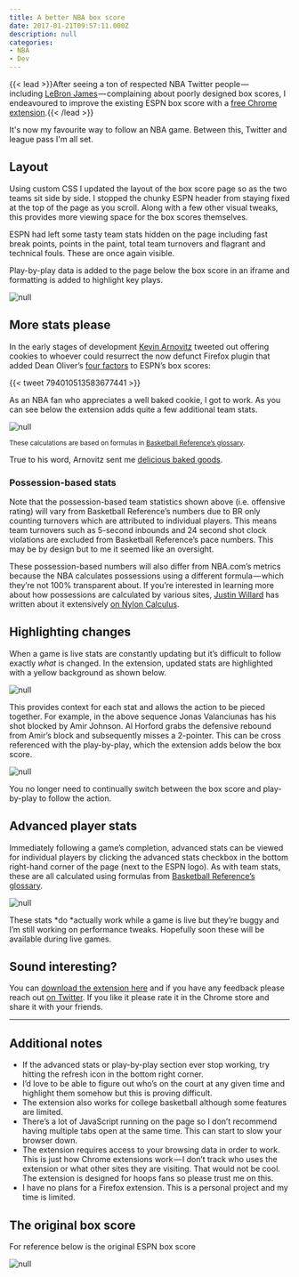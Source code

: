 ```yaml
---
title: A better NBA box score
date: 2017-01-21T09:57:11.000Z
description: null
categories:
- NBA
- Dev
---
```


{{< lead >}}After seeing a ton of respected NBA Twitter people — including [LeBron James](https://twitter.com/KingJames/status/784207016877256704) — complaining about poorly designed box scores, I endeavoured to improve the existing ESPN box score with a [free Chrome extension](https://goo.gl/3DmHU1).{{< /lead >}}

It's now my favourite way to follow an NBA game. Between this, Twitter and league pass I'm all set.

## Layout

Using custom CSS I updated the layout of the box score page so as the two teams sit side by side. I stopped the chunky ESPN header from staying fixed at the top of the page as you scroll. Along with a few other visual tweaks, this provides more viewing space for the box scores themselves.

ESPN had left some tasty team stats hidden on the page including fast break points, points in the paint, total team turnovers and flagrant and technical fouls. These are once again visible.

Play-by-play data is added to the page below the box score in an iframe and formatting is added to highlight key plays.

![null](/img/uploads/box-score-layout.jpg)

## More stats please

In the early stages of development [Kevin Arnovitz](https://twitter.com/kevinarnovitz) tweeted out offering cookies to whoever could resurrect the now defunct Firefox plugin that added Dean Oliver’s [four factors](http://www.basketball-reference.com/about/factors.html) to ESPN’s box scores:

{{< tweet 794010513583677441 >}}

As an NBA fan who appreciates a well baked cookie, I got to work. As you can see below the extension adds quite a few additional team stats.

![null](/img/uploads/box-score-stats-team-stats.png)

<small>These calculations are based on formulas in [Basketball Reference’s glossary](http://www.basketball-reference.com/about/glossary.html).</small>

True to his word, Arnovitz sent me [delicious baked goods](https://twitter.com/lenymo/status/799756952335060992).

### Possession-based stats

Note that the possession-based team statistics shown above (i.e. offensive rating) will vary from Basketball Reference’s numbers due to BR only counting turnovers which are attributed to individual players. This means team turnovers such as 5-second inbounds and 24 second shot clock violations are excluded from Basketball Reference’s pace numbers. This may be by design but to me it seemed like an oversight.

These possession-based numbers will also differ from NBA.com’s metrics because the NBA calculates possessions using a different formula — which they’re not 100% transparent about. If you’re interested in learning more about how possessions are calculated by various sites, [Justin Willard](https://twitter.com/acrossthecourt) has written about it extensively [on Nylon Calculus](http://nyloncalculus.com/2015/12/21/nylon-calculus-101-possessions/).

## Highlighting changes

When a game is live stats are constantly updating but it’s difficult to follow exactly *what* is changed. In the extension, updated stats are highlighted with a yellow background as shown below.

![null](/img/uploads/box-score-stats-play-sequence.jpg)

This provides context for each stat and allows the action to be pieced together. For example, in the above sequence Jonas Valanciunas has his shot blocked by Amir Johnson. Al Horford grabs the defensive rebound from Amir’s block and subsequently misses a 2-pointer. This can be cross referenced with the play-by-play, which the extension adds below the box score.

![null](/img/uploads/play-by-play-stats-play-sequence.png)

You no longer need to continually switch between the box score and play-by-play to follow the action.

## Advanced player stats

Immediately following a game’s completion, advanced stats can be viewed for individual players by clicking the advanced stats checkbox in the bottom right-hand corner of the page (next to the ESPN logo). As with team stats, these are all calculated using formulas from [Basketball Reference’s glossary](http://www.basketball-reference.com/about/glossary.html).

![null](/img/uploads/box-score-advanced-stats.png)

These stats \*do \*actually work while a game is live but they’re buggy and I’m still working on performance tweaks. Hopefully soon these will be available during live games.

## Sound interesting?

You can [download the extension here](https://goo.gl/3DmHU1) and if you have any feedback please reach out [on Twitter](https://twitter.com/lenymo). If you like it please rate it in the Chrome store and share it with your friends.

---

## Additional notes

* If the advanced stats or play-by-play section ever stop working, try hitting the refresh icon in the bottom right corner.
* I’d love to be able to figure out who’s on the court at any given time and highlight them somehow but this is proving difficult.
* The extension also works for college basketball although some features are limited.
* There’s a lot of JavaScript running on the page so I don’t recommend having multiple tabs open at the same time. This can start to slow your browser down.
* The extension requires access to your browsing data in order to work. This is just how Chrome extensions work — I don’t track who uses the extension or what other sites they are visiting. That would not be cool. The extension is designed for hoops fans so please trust me on this.
* I have no plans for a Firefox extension. This is a personal project and my time is limited.

## The original box score

For reference below is the original ESPN box score

![null](/img/uploads/espn-boxscores-before.png)


